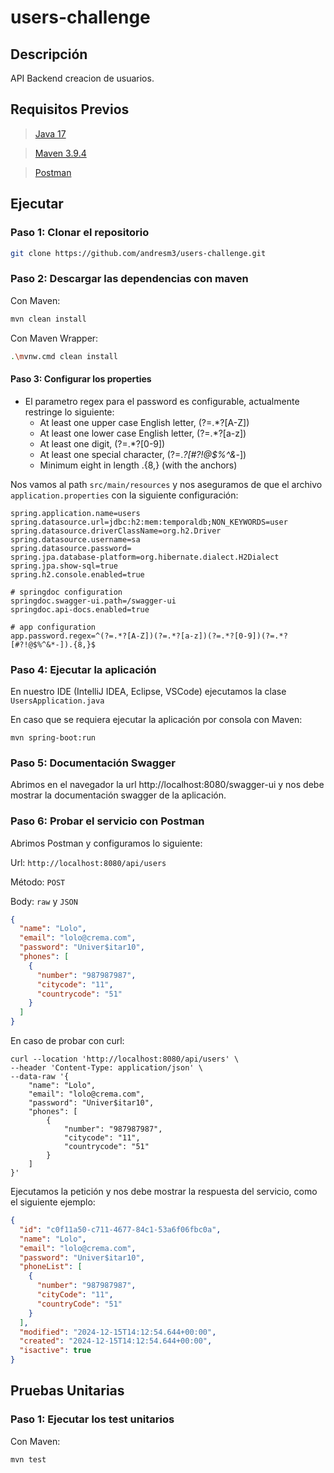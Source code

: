 # users-challenge

## Descripción

API Backend creacion de usuarios.

## Requisitos Previos

> [Java 17](https://www.oracle.com/java/technologies/javase/jdk17-archive-downloads.html)

> [Maven 3.9.4](https://archive.apache.org/dist/maven/maven-3/3.9.4/binaries/)

> [Postman](https://www.postman.com/downloads/)



## Ejecutar

### Paso 1: Clonar el repositorio

```sh
git clone https://github.com/andresm3/users-challenge.git
```

### Paso 2: Descargar las dependencias con maven
Con Maven:

```sh
mvn clean install
```
Con Maven Wrapper:

```sh
.\mvnw.cmd clean install
```

#### Paso 3: Configurar los properties

- El parametro regex para el password es configurable, actualmente restringe lo siguiente:
  - At least one upper case English letter, (?=.*?[A-Z])
  - At least one lower case English letter, (?=.*?[a-z])
  - At least one digit, (?=.*?[0-9])
  - At least one special character, (?=.*?[#?!@$%^&*-])
  - Minimum eight in length .{8,} (with the anchors)

Nos vamos al path `src/main/resources` y nos aseguramos de que el archivo `application.properties` con la siguiente configuración:

```properties
spring.application.name=users
spring.datasource.url=jdbc:h2:mem:temporaldb;NON_KEYWORDS=user
spring.datasource.driverClassName=org.h2.Driver
spring.datasource.username=sa
spring.datasource.password=
spring.jpa.database-platform=org.hibernate.dialect.H2Dialect
spring.jpa.show-sql=true
spring.h2.console.enabled=true

# springdoc configuration
springdoc.swagger-ui.path=/swagger-ui
springdoc.api-docs.enabled=true

# app configuration
app.password.regex=^(?=.*?[A-Z])(?=.*?[a-z])(?=.*?[0-9])(?=.*?[#?!@$%^&*-]).{8,}$

```


### Paso 4: Ejecutar la aplicación

En nuestro IDE (IntelliJ IDEA, Eclipse, VSCode) ejecutamos la clase `UsersApplication.java`

En caso que se requiera ejecutar la aplicación por consola con Maven:

```ssh
mvn spring-boot:run
```



### Paso 5: Documentación Swagger

Abrimos en el navegador la url http://localhost:8080/swagger-ui y nos debe mostrar la documentación swagger de la aplicación.


### Paso 6: Probar el servicio con Postman

Abrimos Postman y configuramos lo siguiente:

Url: `http://localhost:8080/api/users`

Método: `POST`

Body: `raw` y `JSON`

```json
{
  "name": "Lolo",
  "email": "lolo@crema.com",
  "password": "Univer$itar10",
  "phones": [
    {
      "number": "987987987",
      "citycode": "11",
      "countrycode": "51"
    }
  ]
}
```

En caso de probar con curl:

```ssh
curl --location 'http://localhost:8080/api/users' \
--header 'Content-Type: application/json' \
--data-raw '{
    "name": "Lolo",
    "email": "lolo@crema.com",
    "password": "Univer$itar10",
    "phones": [
        {
            "number": "987987987",
            "citycode": "11",
            "countrycode": "51"
        }
    ]
}'
```

Ejecutamos la petición y nos debe mostrar la respuesta del servicio, como el siguiente ejemplo:

```json
{
  "id": "c0f11a50-c711-4677-84c1-53a6f06fbc0a",
  "name": "Lolo",
  "email": "lolo@crema.com",
  "password": "Univer$itar10",
  "phoneList": [
    {
      "number": "987987987",
      "cityCode": "11",
      "countryCode": "51"
    }
  ],
  "modified": "2024-12-15T14:12:54.644+00:00",
  "created": "2024-12-15T14:12:54.644+00:00",
  "isactive": true
}
```

## Pruebas Unitarias

### Paso 1: Ejecutar los test unitarios

Con Maven:

```sh
mvn test
```
